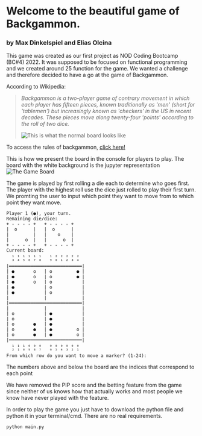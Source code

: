# Welcome to the beautiful game of Backgammon.

### by Max Dinkelspiel and Elias Olcina

This game was created as our first project as NOD Coding Bootcamp (BC#4) 2022. It was supposed to be focused on functional programming and we created around 25 function for the game. We wanted a challenge and therefore decided to have a go at the game of Backgammon.

According to Wikipedia:
> *Backgammon is a two-player game of contrary movement in which each player has fifteen pieces, known traditionally as 'men' (short for 'tablemen') but increasingly known as 'checkers' in the US in recent decades. These pieces move along twenty-four 'points' according to the roll of two dice.* </br>
>
>![This is what the normal board looks like](https://i.imgur.com/koK7yPS.png)

To access the rules of backgammon, <a href='https://www.bkgm.com/rules.html'>click here!</a>


This is how we present the board in the console for players to play. The board with the white background is the jupyter representation</br>
![The Game Board](https://i.imgur.com/eHEGr4J.png) 

The game is played by first rolling a die each to determine who goes first. The player with the highest roll use the dice just rolled to play their first turn. We promting the user to input which point they want to move from to which point they want move.



```
Player 1 (●), your turn.
Remaining die/dice:
+ - - - - +   + - - - - +
|  o      |   |  o      |
|         |   |    o    |
|      o  |   |      o  |
+ - - - - +   + - - - - +
Current board:
  ₁ ₁ ₁ ₁ ₁ ₁   ₁ ₂ ₂ ₂ ₂ ₂
  ³ ⁴ ⁵ ⁶ ⁷ ⁸   ⁹ ⁰ ¹ ² ³ ⁴
|━━━━━━━━━━━━━━━━━━━━━━━━━━━|
| ●       o   | o         ● |
| ●       o   | o         ● |
| ●       o   | o           |
| ●           | o           |
| ●           | o           |
|             |             |
|━━━━━━━━━━━━━━━━━━━━━━━━━━━|
|             |             |
| o           | ●           |
| o           | ●           |
| o       ●   | ●           |
| o       ●   | ●         o |
| o       ●   | ●         o |
|━━━━━━━━━━━━━━━━━━━━━━━━━━━|
  ₁ ₁ ₁ ₀ ₀ ₀   ₀ ₀ ₀ ₀ ₀ ₀
  ² ¹ ⁰ ⁹ ⁸ ⁷   ⁶ ⁵ ⁴ ³ ² ¹
From which row do you want to move a marker? (1-24):
```
The numbers above and below the board are the indices that correspond to each point 

We have removed the PIP score and the betting feature from the game since neither of us knows how that actually works and most people we know have never played with the feature.

In order to play the game you just have to download the python file and python it in your terminal/cmd. There are no real requirements.

```
python main.py
```
